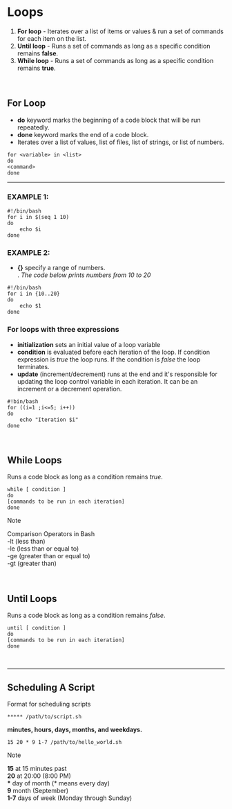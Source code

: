 # Loops

1. **For loop** - Iterates over a list of items or values & run a set of commands for each item on the list.
2. **Until loop** - Runs a set of commands as long as a specific condition remains **false**.
3. **While loop** - Runs a set of commands as long as a specific condition remains **true**.

<br>

## For Loop
- **do** keyword marks the beginning of a code block that will be run repeatedly.
- **done** keyword marks the end of a code block.
- Iterates over a list of values, list of files, list of strings, or list of numbers.

```
for <variable> in <list>
do
<command>
done
```
***

### EXAMPLE 1:  
```
#!/bin/bash
for i in $(seq 1 10)
do
    echo $i
done
```

### EXAMPLE 2:
- **{}** specify a range of numbers.  
. _The code below prints numbers from 10 to 20_
```
#!/bin/bash
for i in {10..20}
do
    echo $1
done
```

### For loops with three expressions
- **initialization** sets an initial value of a loop variable
- **condition** is evaluated before each iteration of the loop. If condition expression is _true_ the loop runs. If the condition is _false_ the loop terminates.
- **update** (increment/decrement) runs at the end and it's responsible for updating the loop control variable in each iteration. It can be an increment or a decrement operation.

```
#!bin/bash
for ((i=1 ;i<=5; i++))
do
    echo "Iteration $i"
done
```

<br>

## While Loops
Runs a code block as long as a condition remains _true_.

```
while [ condition ]
do
[commands to be run in each iteration]
done
```

> [!NOTE]  
> Comparison Operators in Bash  
> -lt (less than)  
> -le (less than or equal to)  
> -ge (greater than or equal to)  
> -gt (greater than)


<br>

## Until Loops
Runs a code block as long as a condition remains _false_.

```
until [ condition ]
do
[commands to be run in each iteration]
done
```

<br>

***

## Scheduling A Script
Format for scheduling scripts  
```
***** /path/to/script.sh
```

**minutes, hours, days, months, and weekdays.**

```
15 20 * 9 1-7 /path/to/hello_world.sh
```

> [!NOTE]    
> **15** at 15 minutes past  
> **20** at 20:00 (8:00 PM)  
> **\***  day of month (* means every day)  
> **9** month (September)  
> **1-7** days of week (Monday through Sunday)